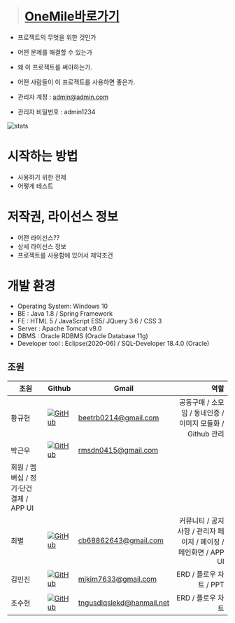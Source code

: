 > # [OneMile바로가기](http://www.sysout.co.kr/onemile)
- 프로젝트의 무엇을 위한 것인가
- 어떤 문제를 해결할 수 있는가
- 왜 이 프로젝트를 써야하는가.
- 어떤 사람들이 이 프로젝트를 사용하면 좋은가.

- 관리자 계정 : admin@admin.com
- 관리자 비밀번호 : admin1234

![stats](https://github-readme-stats.vercel.app/api?username=beetrbgus&theme=dark&show_icons=true)
# 시작하는 방법 
- 사용하기 위한 전제
- 어떻게 테스트

# 저작권, 라이선스 정보
- 어떤 라이선스??
- 상세 라이선스 정보
- 프로젝트를 사용함에 있어서 제약조건

# 개발 환경
* Operating System: Windows 10
* BE : Java 1.8 / Spring Framework
* FE : HTML 5 / JavaScript ES5/ JQuery 3.6 / CSS 3
* Server : Apache Tomcat v9.0
* DBMS : Oracle RDBMS (Oracle Database 11g)
* Developer tool : Eclipse(2020-06) / SQL-Developer 18.4.0 (Oracle)

## 조원

| 조원   | Github | Gmail | 역할 |
| ------ | ------ | ----- |---------: |
| 황규현 | [![GitHub](https://img.shields.io/badge/github-%23121011.svg?style=for-the-badge&logo=github&logoColor=white)](https://github.com/beetrbgus)  | beetrb0214@gmail.com |공동구매 / 소모임 / 동네인증 / 이미지 모듈화 / Github 관리 |
| 박근우 | [![GitHub](https://img.shields.io/badge/github-%23121011.svg?style=for-the-badge&logo=github&logoColor=white)](https://github.com/lostMS95)  | rmsdn0415@gmail.com |
회원 / 멤버십 / 정기·단건 결제 / APP UI|
| 최별 |  [![GitHub](https://img.shields.io/badge/github-%23121011.svg?style=for-the-badge&logo=github&logoColor=white)](https://github.com/ChoeByeol) | cb68862643@gmail.com | 커뮤니티 / 공지사항 / 관리자 페이지 / 페이징 / 메인화면 / APP UI |
| 김민진 | [![GitHub](https://img.shields.io/badge/github-%23121011.svg?style=for-the-badge&logo=github&logoColor=white)](https://github.com/koronchann)  | mjkim7633@gmail.com | ERD / 플로우 차트 / PPT |
| 조수현 | [![GitHub](https://img.shields.io/badge/github-%23121011.svg?style=for-the-badge&logo=github&logoColor=white)](https://github.com/qww2141)  | tngusdlqslekd@hanmail.net |  ERD / 플로우 차트 |

